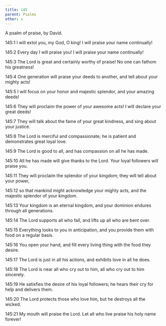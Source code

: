 ```yaml
---
title: 145
parent: Psalms
other: x
---
```



A psalm of praise, by David.


<a name="145:1">145:1</a> I will extol you, my God, O king!
I will praise your name continually!

<a name="145:2">145:2</a> Every day I will praise you!
I will praise your name continually!

<a name="145:3">145:3</a> The Lord is great and certainly worthy of praise!
No one can fathom his greatness!

<a name="145:4">145:4</a> One generation will praise your deeds to another,
and tell about your mighty acts!

<a name="145:5">145:5</a> I will focus on your honor and majestic splendor,
and your amazing deeds!

<a name="145:6">145:6</a> They will proclaim the power of your awesome acts!
I will declare your great deeds!

<a name="145:7">145:7</a> They will talk about the fame of your great kindness,
and sing about your justice.

<a name="145:8">145:8</a> The Lord is merciful and compassionate;
he is patient and demonstrates great loyal love.

<a name="145:9">145:9</a> The Lord is good to all,
and has compassion on all he has made.

<a name="145:10">145:10</a> All he has made will give thanks to the Lord.
Your loyal followers will praise you.

<a name="145:11">145:11</a> They will proclaim the splendor of your kingdom;
they will tell about your power,

<a name="145:12">145:12</a> so that mankind might acknowledge your mighty acts,
and the majestic splendor of your kingdom.

<a name="145:13">145:13</a> Your kingdom is an eternal kingdom,
and your dominion endures through all generations.

<a name="145:14">145:14</a> The Lord supports all who fall,
and lifts up all who are bent over.

<a name="145:15">145:15</a> Everything looks to you in anticipation,
and you provide them with food on a regular basis.

<a name="145:16">145:16</a> You open your hand,
and fill every living thing with the food they desire.

<a name="145:17">145:17</a> The Lord is just in all his actions,
and exhibits love in all he does.

<a name="145:18">145:18</a> The Lord is near all who cry out to him,
all who cry out to him sincerely.

<a name="145:19">145:19</a> He satisfies the desire of his loyal followers;
he hears their cry for help and delivers them.

<a name="145:20">145:20</a> The Lord protects those who love him,
but he destroys all the wicked.

<a name="145:21">145:21</a> My mouth will praise the Lord.
Let all who live praise his holy name forever!